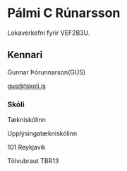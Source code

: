# Pálmi C Rúnarsson
Lokaverkefni fyrir VEF2B3U. 

## Kennari
Gunnar Þórunnarson(GUS)

gus@tskoli.is
### Skóli
Tækniskólinn

Upplýsingatækniskólinn 

101 Reykjavík

Tölvubraut TBR13
